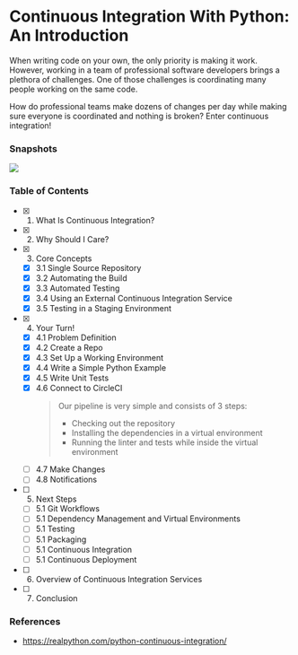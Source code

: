 # Continuous Integration With Python: An Introduction

When writing code on your own, the only priority is making it work. However, working in a team of professional software developers brings a plethora of challenges. One of those challenges is coordinating many people working on the same code.

How do professional teams make dozens of changes per day while making sure everyone is coordinated and nothing is broken? Enter continuous integration!


### Snapshots

![](https://i.imgur.com/Yru3G0k.png)


### Table of Contents

- [x] 1. What Is Continuous Integration?
- [x] 2. Why Should I Care?
- [x] 3. Core Concepts
    - [x] 3.1 Single Source Repository
    - [x] 3.2 Automating the Build
    - [x] 3.3 Automated Testing
    - [x] 3.4 Using an External Continuous Integration Service
    - [x] 3.5 Testing in a Staging Environment
- [x] 4. Your Turn!
    - [x] 4.1 Problem Definition
    - [x] 4.2 Create a Repo
    - [x] 4.3 Set Up a Working Environment
    - [x] 4.4 Write a Simple Python Example
    - [x] 4.5 Write Unit Tests
    - [x] 4.6 Connect to CircleCI
        > Our pipeline is very simple and consists of 3 steps:
        > - Checking out the repository
        > - Installing the dependencies in a virtual environment
        > - Running the linter and tests while inside the virtual environment
    - [ ] 4.7 Make Changes
    - [ ] 4.8 Notifications
- [ ] 5. Next Steps
    - [ ] 5.1 Git Workflows
    - [ ] 5.1 Dependency Management and Virtual Environments
    - [ ] 5.1 Testing
    - [ ] 5.1 Packaging
    - [ ] 5.1 Continuous Integration
    - [ ] 5.1 Continuous Deployment
- [ ] 6. Overview of Continuous Integration Services
- [ ] 7. Conclusion


### References

- https://realpython.com/python-continuous-integration/
